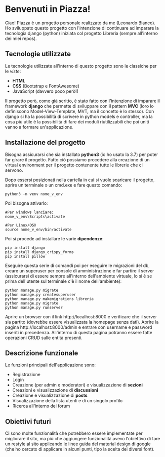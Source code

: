 # Benvenuti in Piazza!

Ciao! Piazza è un progetto personale realizzato da me (Leonardo Bianco). Ho sviluppato questo progetto con l'intenzione di continuare ad imparare la tecnologia django (python) iniziata col progetto Libreria (sempre all'interno dei miei repos).


## Tecnologie utilizzate

Le tecnologie utilizzate all'interno di questo progetto sono le classiche per le *viste*:
- **HTML**
- **CSS** (Bootstrap e FontAwesome)
- JavaScript (davvero poco però!)

Il progetto però, come già scritto, è stato fatto con l'intenzione di imparare il framework **django** che permette di sviluppare con il pattern **MVC** (loro lo definiscono Model-View-Template, MVT, ma il concetto è lo stesso).
Con django si ha la possibilità di scrivere in python models e controller, ma la cosa più utile è la possibilità di fare dei moduli riutilizzabili che poi uniti vanno a formare un'applicazione.

## Installazione del progetto

Bisogna assicurarsi che sia installato **python3** (io ho usato la 3.7) per poter far girare il progetto.
Fatto ciò possiamo procedere alla creazione di un virtual environment per il progetto contenente tutte le librerie che ci servono. 

Dopo essersi posizionati nella cartella in cui si vuole scaricare il progetto, aprire un terminale o un cmd.exe e fare questo comando:

    python3 -m venv nome_v_env

Poi bisogna attivarlo:

    #Per windows lanciare:
    nome_v_env\Scripts\activate

    #Per Linux/OSX
    source nome_v_env/bin/activate

Poi si procede ad installare le varie **dipendenze**:

    pip install django
    pip install django_crispy_forms
    pip install pillow

Eseguire questa serie di comandi poi per eseguire le migrazioni del db, creare un superuser per console di amministrazione e far partire il server (assicurarsi di essere sempre all'interno dell'ambiente virtuale, lo si è se prima dell'utente sul terminale c'è il nome dell'ambiente):

    python manage.py migrate
    python manage.py createsuperuser
    python manage.py makemigrations libreria
    python manage.py migrate
    python manage.py runserver

Aprire un browser con il link http://localhost:8000 e verificare che il server sia partito (dovrebbe essere visualizzata la homepage senza dati).
Aprire la pagina http://localhost:8000/admin e entrare con username e password inseriti in precedenza. All'interno di questa pagina potranno essere fatte operazioni CRUD sulle entità presenti.


## Descrizione funzionale

Le funzioni principali dell'applicazione sono:
- Registrazione
- Login
- Creazione (per admin e moderatori) e visualizzazione di **sezioni**
- Creazioni e visualizzazione di **discussioni**
- Creazione e visualizzazione di **posts**
- Visualizzazione della lista utenti e di un singolo profilo
- Ricerca all'interno del forum

## Obiettivi futuri

Ci sono molte funzionalità che potrebbero essere implementate per migliorare il sito, ma più che aggiungere funzionalità avevo l'obiettivo di fare un restyle al sito applicando le linee guida del material design di google (che ho cercato di applicare in alcuni punti, tipo la scelta dei diversi font).
